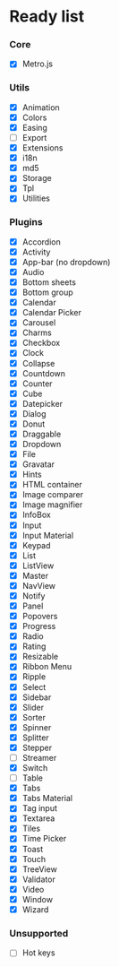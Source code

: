 # Ready list

### Core
- [x] Metro.js

### Utils
- [x] Animation
- [x] Colors
- [x] Easing
- [ ] Export
- [x] Extensions
- [x] i18n
- [x] md5
- [x] Storage
- [x] Tpl
- [x] Utilities

### Plugins
- [x] Accordion
- [x] Activity
- [x] App-bar (no dropdown)
- [x] Audio
- [x] Bottom sheets
- [x] Bottom group
- [x] Calendar
- [x] Calendar Picker
- [x] Carousel
- [x] Charms
- [x] Checkbox
- [x] Clock
- [x] Collapse
- [x] Countdown
- [x] Counter
- [x] Cube
- [x] Datepicker
- [x] Dialog
- [x] Donut
- [x] Draggable
- [x] Dropdown
- [x] File
- [x] Gravatar
- [x] Hints
- [x] HTML container
- [x] Image comparer
- [x] Image magnifier
- [x] InfoBox
- [x] Input
- [x] Input Material
- [x] Keypad
- [x] List
- [x] ListView
- [x] Master
- [x] NavView
- [x] Notify
- [x] Panel
- [x] Popovers
- [x] Progress
- [x] Radio
- [x] Rating
- [x] Resizable
- [x] Ribbon Menu
- [x] Ripple
- [x] Select
- [x] Sidebar 
- [x] Slider
- [x] Sorter
- [x] Spinner
- [x] Splitter
- [x] Stepper
- [ ] Streamer
- [x] Switch
- [ ] Table
- [x] Tabs
- [x] Tabs Material
- [x] Tag input
- [x] Textarea
- [x] Tiles
- [x] Time Picker
- [x] Toast
- [x] Touch
- [x] TreeView
- [x] Validator
- [x] Video
- [x] Window
- [x] Wizard

### Unsupported
- [ ] Hot keys